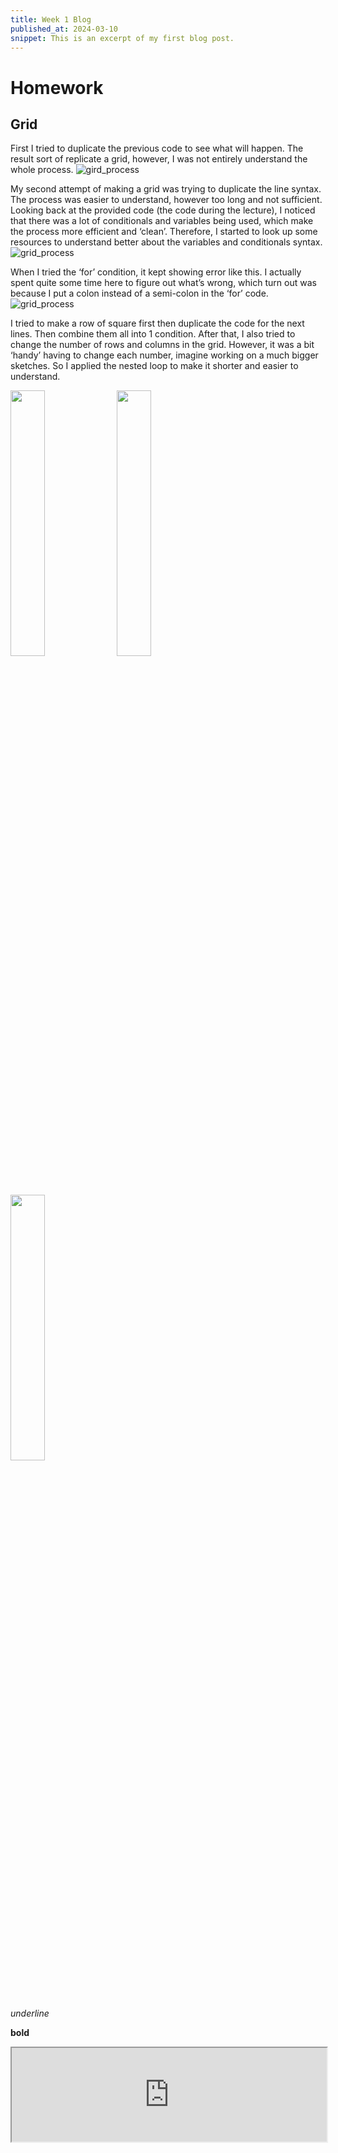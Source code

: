 ```yaml
---
title: Week 1 Blog
published_at: 2024-03-10
snippet: This is an excerpt of my first blog post.
---
```


# Homework

## Grid

First I tried to duplicate the previous code to see what will happen. The result sort of replicate a grid, however, I was not entirely understand the whole process. ![gird_process](w01s01/1.png) 

My second attempt of making a grid was trying to duplicate the line syntax. The process was easier to understand, however too long and not sufficient. Looking back at the provided code (the code during the lecture), I noticed that there was a lot of conditionals and variables being used, which make the process more efficient and ‘clean’. Therefore, I started to look up some resources to understand better about the variables and conditionals syntax. ![grid_process](w01s01/2.png)

When I tried the ‘for’ condition, it kept showing error like this. I actually spent quite some time here to figure out what’s wrong, which turn out was because I put a colon instead of a semi-colon in the ‘for’ code. ![grid_process](w01s01/error.png)

I tried to make a row of square first then duplicate the code for the next lines. Then combine them all into 1 condition. After that, I also tried to change the number of rows and columns in the grid. However, it was a bit ‘handy’ having to change each number, imagine working on a much bigger sketches. So I applied the nested loop to make it shorter and easier to understand.
<p float="center">
  <img src="/w01s01/duplicate.png" width="33%" />
  <img src="/w01s01/nested_loops.png" width="33%" /> 
  <img src="/w01s01/naming.png" width="33%" />
</p>


_underline_

**bold**


<iframe src="https://editor.p5js.org/MaiHanNguyen1404/full/tGIAw0CS_" width="100%" ></iframe>


